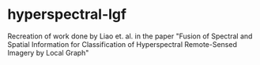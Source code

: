 # hyperspectral-lgf
Recreation of work done by Liao et. al. in the paper "Fusion of Spectral and Spatial Information for Classification  of Hyperspectral Remote-Sensed Imagery by Local Graph"
